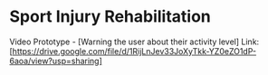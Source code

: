 # Sport Injury Rehabilitation

Video Prototype - [Warning the user about their activity level]
Link: [https://drive.google.com/file/d/1RijLnJev33JoXyTkk-YZ0eZO1dP-6aoa/view?usp=sharing]
